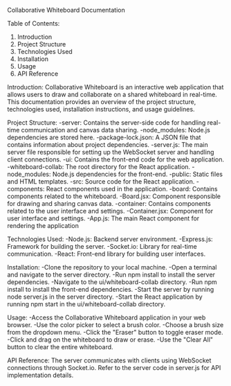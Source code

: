 Collaborative Whiteboard Documentation

Table of Contents:

1.	Introduction
2.	Project Structure
3.	Technologies Used
4.	Installation
5.	Usage
6.	API Reference

 Introduction:
Collaborative Whiteboard is an interactive web application that allows users to draw and collaborate on a shared whiteboard in real-time. This documentation provides an overview of the project structure, technologies used, installation instructions, and usage guidelines.

Project Structure:
-server: Contains the server-side code for handling real-time communication and canvas data sharing.
   -node_modules: Node.js dependencies are stored here.
   -package-lock.json: A JSON file that contains information about project dependencies.
   -server.js: The main server file responsible for setting up the WebSocket server and handling client connections.
-ui: Contains the front-end code for the web application.
   -whiteboard-collab: The root directory for the React application.
     -node_modules: Node.js dependencies for the front-end.
     -public: Static files and HTML templates.
     -src: Source code for the React application.
       -components: React components used in the application.
         -board: Contains components related to the whiteboard.
           -Board.jsx: Component responsible for drawing and sharing canvas data.
         -container: Contains components related to the user interface and settings.
           -Container.jsx: Component for user interface and settings.
       -App.js: The main React component for rendering the application

Technologies Used:
-Node.js: Backend server environment.
-Express.js: Framework for building the server.
-Socket.io: Library for real-time communication.
-React: Front-end library for building user interfaces.

Installation:
-Clone the repository to your local machine.
-Open a terminal and navigate to the server directory.
-Run npm install to install the server dependencies.
-Navigate to the ui/whiteboard-collab directory.
-Run npm install to install the front-end dependencies.
-Start the server by running node server.js in the server directory.
-Start the React application by running npm start in the ui/whiteboard-collab directory.

Usage:
-Access the Collaborative Whiteboard application in your web browser.
-Use the color picker to select a brush color.
-Choose a brush size from the dropdown menu.
-Click the "Eraser" button to toggle eraser mode.
-Click and drag on the whiteboard to draw or erase.
-Use the "Clear All" button to clear the entire whiteboard.

API Reference:
The server communicates with clients using WebSocket connections through Socket.io. Refer to the server code in server.js for API implementation details.

